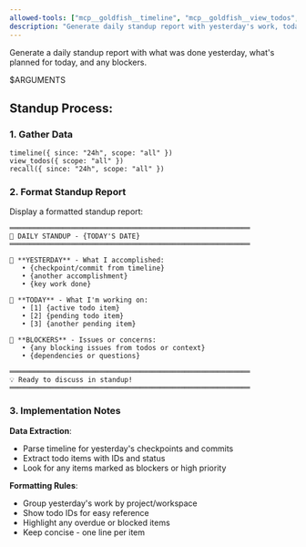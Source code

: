 ```yaml
---
allowed-tools: ["mcp__goldfish__timeline", "mcp__goldfish__view_todos", "mcp__goldfish__recall"]
description: "Generate daily standup report with yesterday's work, today's todos, and blockers"
---
```


Generate a daily standup report with what was done yesterday, what's planned for today, and any blockers.

$ARGUMENTS

## Standup Process:

### 1. Gather Data
```
timeline({ since: "24h", scope: "all" })
view_todos({ scope: "all" })
recall({ since: "24h", scope: "all" })
```

### 2. Format Standup Report

Display a formatted standup report:

```
═══════════════════════════════════════════════════════════
📅 DAILY STANDUP - {TODAY'S DATE}
═══════════════════════════════════════════════════════════

📍 **YESTERDAY** - What I accomplished:
   • {checkpoint/commit from timeline}
   • {another accomplishment}
   • {key work done}

🎯 **TODAY** - What I'm working on:
   • [1] {active todo item}
   • [2] {pending todo item}  
   • [3] {another pending item}

🚧 **BLOCKERS** - Issues or concerns:
   • {any blocking issues from todos or context}
   • {dependencies or questions}

═══════════════════════════════════════════════════════════
💡 Ready to discuss in standup!
═══════════════════════════════════════════════════════════
```

### 3. Implementation Notes

**Data Extraction**:
- Parse timeline for yesterday's checkpoints and commits
- Extract todo items with IDs and status
- Look for any items marked as blockers or high priority

**Formatting Rules**:
- Group yesterday's work by project/workspace
- Show todo IDs for easy reference
- Highlight any overdue or blocked items
- Keep concise - one line per item